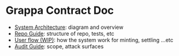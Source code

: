 # Grappa Contract Doc

- [System Architecture](./architecture.md): diagram and overview
- [Repo Guide](./repo-guide.md): structure of repo, tests, etc
- [User flow (WIP)](./user-flow.md): how the system work for minting, settling ...etc
- [Audit Guide](./audit-nov-2022.md): scope, attack surfaces
